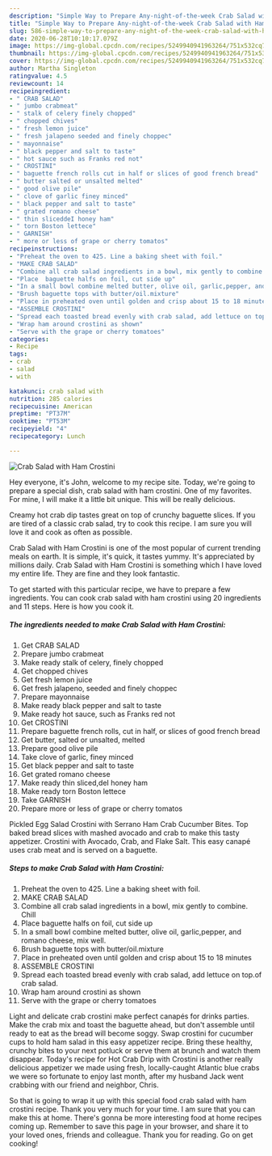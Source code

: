 ```yaml
---
description: "Simple Way to Prepare Any-night-of-the-week Crab Salad with Ham Crostini"
title: "Simple Way to Prepare Any-night-of-the-week Crab Salad with Ham Crostini"
slug: 586-simple-way-to-prepare-any-night-of-the-week-crab-salad-with-ham-crostini
date: 2020-06-28T10:10:17.079Z
image: https://img-global.cpcdn.com/recipes/5249940941963264/751x532cq70/crab-salad-with-ham-crostini-recipe-main-photo.jpg
thumbnail: https://img-global.cpcdn.com/recipes/5249940941963264/751x532cq70/crab-salad-with-ham-crostini-recipe-main-photo.jpg
cover: https://img-global.cpcdn.com/recipes/5249940941963264/751x532cq70/crab-salad-with-ham-crostini-recipe-main-photo.jpg
author: Martha Singleton
ratingvalue: 4.5
reviewcount: 14
recipeingredient:
- " CRAB SALAD"
- " jumbo crabmeat"
- " stalk of celery finely chopped"
- " chopped chives"
- " fresh lemon juice"
- " fresh jalapeno seeded and finely choppec"
- " mayonnaise"
- " black pepper and salt to taste"
- " hot sauce such as Franks red not"
- " CROSTINI"
- " baguette french rolls cut in half or slices of good french bread"
- " butter salted or unsalted melted"
- " good olive pile"
- " clove of garlic finey minced"
- " black pepper and salt to taste"
- " grated romano cheese"
- " thin sliceddeI honey ham"
- " torn Boston lettece"
- " GARNISH"
- " more or less of grape or cherry tomatos"
recipeinstructions:
- "Preheat the oven to 425. Line a baking sheet with foil."
- "MAKE CRAB SALAD"
- "Combine all crab salad ingredients in a bowl, mix gently to combine.  Chill"
- "Place  baguette halfs on foil, cut side up"
- "In a small bowl combine melted butter, olive oil, garlic,pepper, and romano cheese, mix well."
- "Brush baguette tops with butter/oil.mixture"
- "Place in preheated oven until golden and crisp about 15 to 18 minutes"
- "ASSEMBLE CROSTINI"
- "Spread each toasted bread evenly with crab salad, add lettuce on top.of crab salad."
- "Wrap ham around crostini as shown"
- "Serve with the grape or cherry tomatoes"
categories:
- Recipe
tags:
- crab
- salad
- with

katakunci: crab salad with 
nutrition: 285 calories
recipecuisine: American
preptime: "PT37M"
cooktime: "PT53M"
recipeyield: "4"
recipecategory: Lunch

---
```



![Crab Salad with Ham Crostini](https://img-global.cpcdn.com/recipes/5249940941963264/751x532cq70/crab-salad-with-ham-crostini-recipe-main-photo.jpg)

Hey everyone, it's John, welcome to my recipe site. Today, we're going to prepare a special dish, crab salad with ham crostini. One of my favorites. For mine, I will make it a little bit unique. This will be really delicious.

Creamy hot crab dip tastes great on top of crunchy baguette slices. If you are tired of a classic crab salad, try to cook this recipe. I am sure you will love it and cook as often as possible.

Crab Salad with Ham Crostini is one of the most popular of current trending meals on earth. It is simple, it's quick, it tastes yummy. It's appreciated by millions daily. Crab Salad with Ham Crostini is something which I have loved my entire life. They are fine and they look fantastic.


To get started with this particular recipe, we have to prepare a few ingredients. You can cook crab salad with ham crostini using 20 ingredients and 11 steps. Here is how you cook it.

<!--inarticleads1-->

##### The ingredients needed to make Crab Salad with Ham Crostini:

1. Get  CRAB SALAD
1. Prepare  jumbo crabmeat
1. Make ready  stalk of celery, finely chopped
1. Get  chopped chives
1. Get  fresh lemon juice
1. Get  fresh jalapeno, seeded and finely choppec
1. Prepare  mayonnaise
1. Make ready  black pepper and salt to taste
1. Make ready  hot sauce, such as Franks red not
1. Get  CROSTINI
1. Prepare  baguette french rolls, cut in half, or slices of good french bread
1. Get  butter, salted or unsalted, melted
1. Prepare  good olive pile
1. Take  clove of garlic, finey minced
1. Get  black pepper and salt to taste
1. Get  grated romano cheese
1. Make ready  thin sliced,deI honey ham
1. Make ready  torn Boston lettece
1. Take  GARNISH
1. Prepare  more or less of grape or cherry tomatos


Pickled Egg Salad Crostini with Serrano Ham Crab Cucumber Bites. Top baked bread slices with mashed avocado and crab to make this tasty appetizer. Crostini with Avocado, Crab, and Flake Salt. This easy canapé uses crab meat and is served on a baguette. 

<!--inarticleads2-->

##### Steps to make Crab Salad with Ham Crostini:

1. Preheat the oven to 425. Line a baking sheet with foil.
1. MAKE CRAB SALAD
1. Combine all crab salad ingredients in a bowl, mix gently to combine.  Chill
1. Place  baguette halfs on foil, cut side up
1. In a small bowl combine melted butter, olive oil, garlic,pepper, and romano cheese, mix well.
1. Brush baguette tops with butter/oil.mixture
1. Place in preheated oven until golden and crisp about 15 to 18 minutes
1. ASSEMBLE CROSTINI
1. Spread each toasted bread evenly with crab salad, add lettuce on top.of crab salad.
1. Wrap ham around crostini as shown
1. Serve with the grape or cherry tomatoes


Light and delicate crab crostini make perfect canapés for drinks parties. Make the crab mix and toast the baguette ahead, but don&#39;t assemble until ready to eat as the bread will become soggy. Swap crostini for cucumber cups to hold ham salad in this easy appetizer recipe. Bring these healthy, crunchy bites to your next potluck or serve them at brunch and watch them disappear. Today&#39;s recipe for Hot Crab Drip with Crostini is another really delicious appetizer we made using fresh, locally-caught Atlantic blue crabs we were so fortunate to enjoy last month, after my husband Jack went crabbing with our friend and neighbor, Chris. 

So that is going to wrap it up with this special food crab salad with ham crostini recipe. Thank you very much for your time. I am sure that you can make this at home. There's gonna be more interesting food at home recipes coming up. Remember to save this page in your browser, and share it to your loved ones, friends and colleague. Thank you for reading. Go on get cooking!
